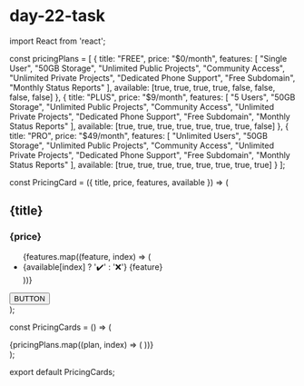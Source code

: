 # day-22-task
import React from 'react';

const pricingPlans = [
  {
    title: "FREE",
    price: "$0/month",
    features: [
      "Single User",
      "50GB Storage",
      "Unlimited Public Projects",
      "Community Access",
      "Unlimited Private Projects",
      "Dedicated Phone Support",
      "Free Subdomain",
      "Monthly Status Reports"
    ],
    available: [true, true, true, true, false, false, false, false]
  },
  {
    title: "PLUS",
    price: "$9/month",
    features: [
      "5 Users",
      "50GB Storage",
      "Unlimited Public Projects",
      "Community Access",
      "Unlimited Private Projects",
      "Dedicated Phone Support",
      "Free Subdomain",
      "Monthly Status Reports"
    ],
    available: [true, true, true, true, true, true, true, false]
  },
  {
    title: "PRO",
    price: "$49/month",
    features: [
      "Unlimited Users",
      "50GB Storage",
      "Unlimited Public Projects",
      "Community Access",
      "Unlimited Private Projects",
      "Dedicated Phone Support",
      "Free Subdomain",
      "Monthly Status Reports"
    ],
    available: [true, true, true, true, true, true, true, true]
  }
];

const PricingCard = ({ title, price, features, available }) => (
  <div className="card">
    <h2>{title}</h2>
    <h3>{price}</h3>
    <ul>
      {features.map((feature, index) => (
        <li key={index} style={{ color: available[index] ? 'black' : 'grey' }}>
          {available[index] ? '✔️' : '❌'} {feature}
        </li>
      ))}
    </ul>
    <button>BUTTON</button>
  </div>
);

const PricingCards = () => (
  <div className="pricing-cards">
    {pricingPlans.map((plan, index) => (
      <PricingCard
        key={index}
        title={plan.title}
        price={plan.price}
        features={plan.features}
        available={plan.available}
      />
    ))}
  </div>
);

export default PricingCards;
